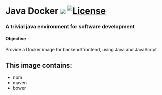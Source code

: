 # Java Docker [![](https://images.microbadger.com/badges/image/uilianries/java-docker.svg)](https://microbadger.com/images/uilianries/java-docker "Get your own image badge on microbadger.com") [![License](http://img.shields.io/:license-mit-blue.svg)](http://doge.mit-license.org)

### A trivial java environment for software development

#### Objective
Provide a Docker image for backend/frontend, using Java and JavaScript

## This image contains:
* npm
* maven
* bower
